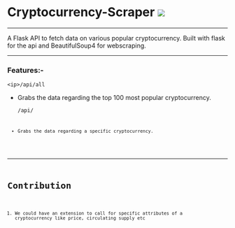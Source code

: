 # Cryptocurrency-Scraper <img src="https://media1.giphy.com/media/l49JMVDvP8D38LHwI/giphy.gif">
---

A Flask API to fetch data on various popular cryptocurrency.
Built with flask for the api and BeautifulSoup4 for webscraping.

---
### Features:-

    <ip>/api/all 

* Grabs the data regarding the top 100 most popular cryptocurrency.

    <code><ip>/api/<crypto-name><code>

* Grabs the data regarding a specific cryptocurrency.


---
# Contribution

1. We could have an extension to call for specific attributes of a cryptocurrency like price, circulating supply etc




